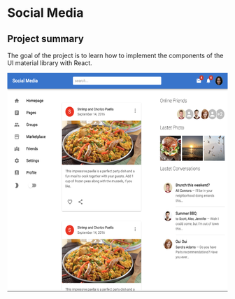 # Social Media

## Project summary
The goal of the project is to learn how to implement the components of the UI material library with React.


<img src='./public/result.png' height= "500px"  width="560px">



